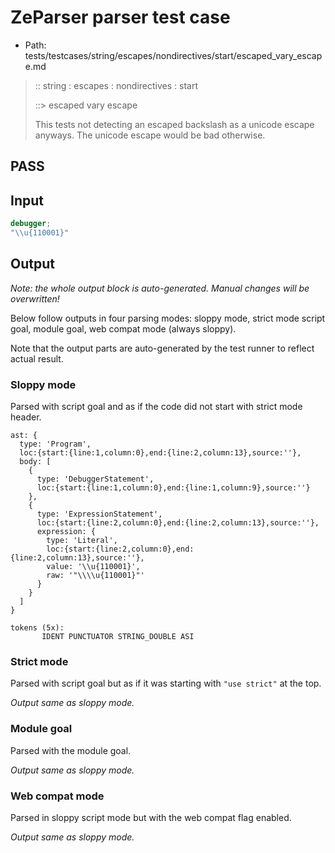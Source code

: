 # ZeParser parser test case

- Path: tests/testcases/string/escapes/nondirectives/start/escaped_vary_escape.md

> :: string : escapes : nondirectives : start
>
> ::> escaped vary escape
>
> This tests not detecting an escaped backslash as a unicode escape anyways. The unicode escape would be bad otherwise.

## PASS

## Input

`````js
debugger;
"\\u{110001}"
`````

## Output

_Note: the whole output block is auto-generated. Manual changes will be overwritten!_

Below follow outputs in four parsing modes: sloppy mode, strict mode script goal, module goal, web compat mode (always sloppy).

Note that the output parts are auto-generated by the test runner to reflect actual result.

### Sloppy mode

Parsed with script goal and as if the code did not start with strict mode header.

`````
ast: {
  type: 'Program',
  loc:{start:{line:1,column:0},end:{line:2,column:13},source:''},
  body: [
    {
      type: 'DebuggerStatement',
      loc:{start:{line:1,column:0},end:{line:1,column:9},source:''}
    },
    {
      type: 'ExpressionStatement',
      loc:{start:{line:2,column:0},end:{line:2,column:13},source:''},
      expression: {
        type: 'Literal',
        loc:{start:{line:2,column:0},end:{line:2,column:13},source:''},
        value: '\\u{110001}',
        raw: '"\\\\u{110001}"'
      }
    }
  ]
}

tokens (5x):
       IDENT PUNCTUATOR STRING_DOUBLE ASI
`````

### Strict mode

Parsed with script goal but as if it was starting with `"use strict"` at the top.

_Output same as sloppy mode._

### Module goal

Parsed with the module goal.

_Output same as sloppy mode._

### Web compat mode

Parsed in sloppy script mode but with the web compat flag enabled.

_Output same as sloppy mode._
